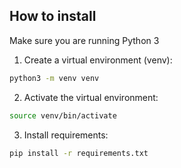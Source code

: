 ## How to install

Make sure you are running Python 3

1. Create a virtual environment (venv):
```bash
python3 -m venv venv
```

2. Activate the virtual environment:
```bash
source venv/bin/activate
```

3. Install requirements:
```bash
pip install -r requirements.txt
```